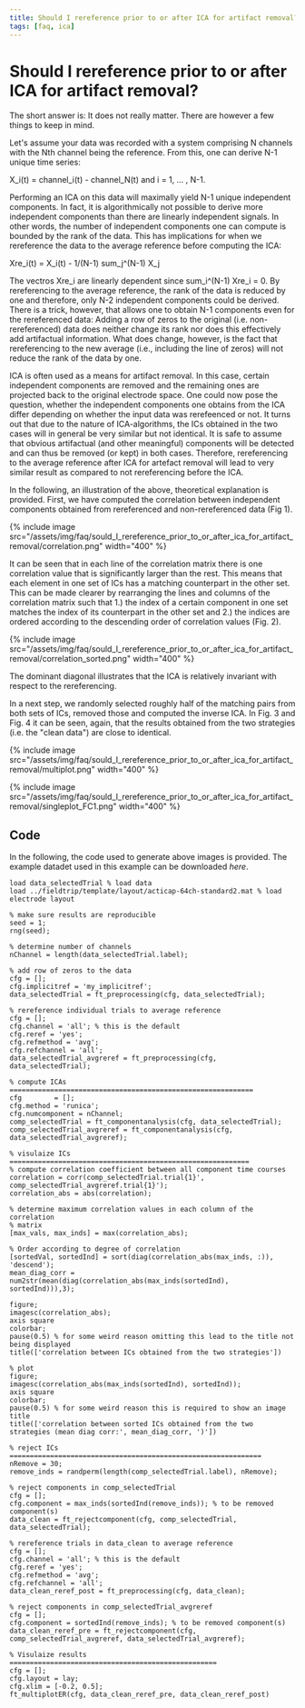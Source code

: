 ```yaml
---
title: Should I rereference prior to or after ICA for artifact removal?
tags: [faq, ica]
---
```


# Should I rereference prior to or after ICA for artifact removal?

The short answer is: It does not really matter. There are however a few things to keep in mind.

Let's assume your data was recorded with a system comprising N channels with the Nth channel being the reference. From this, one can derive N-1 unique time series:

X_i(t) = channel_i(t) - channel_N(t) and i = 1, … , N-1. 

Performing an ICA on this data will maximally yield N-1 unique independent components. In fact, it is algorithmically not possible to derive more independent components than there are linearly independent signals. In other words, the number of independent components one can compute is bounded by the rank of the data. This has implications for when we rereference the data to the average reference before computing the ICA:

Xre_i(t) = X_i(t) - 1/(N-1) sum_j^(N-1) X_j

The vectros Xre_i are linearly dependent since sum_i^(N-1) Xre_i = 0. By rereferencing to the average reference, the rank of the data is reduced by one and therefore, only N-2 independent components could be derived. There is a trick, however, that allows one to obtain N-1 components even for the rereferenced data: Adding a row of zeros to the original (i.e. non-rereferenced) data does neither change its rank nor does this effectively add artifactual information. What does change, however, is the fact that rereferencing to the new average (i.e., including the line of zeros) will not reduce the rank of the data by one. 

ICA is often used as a means for artifact removal. In this case, certain independent components are removed and the remaining ones are projected back to the original electrode space. One could now pose the question, whether the independent components one obtains from the ICA differ depending on whether the input data was rerefeenced or not. It turns out that due to the nature of ICA-algorithms, the ICs obtained in the two cases will in general be very similar but not identical. It is safe to assume that obvious artifactual (and other meaningful) components will be detected and can thus be removed (or kept) in both cases. Therefore, rereferencing to the average reference after ICA for artefact removal will lead to very similar result as compared to not rereferencing before the ICA. 

In the following, an illustration of the above, theoretical explanation is provided. First, we have computed the correlation between independent components obtained from rereferenced and non-rereferenced data (Fig 1). 

{% include image src="/assets/img/faq/sould_I_rereference_prior_to_or_after_ica_for_artifact_removal/correlation.png" width="400" %}

It can be seen that in each line of the correlation matrix there is one correlation value that is significantly larger than the rest. This means that each element in one set of ICs has a matching counterpart in the other set. This can be made clearer by rearranging the lines and columns of the correlation matrix such that 1.) the index of a certain component in one set matches the index of its counterpart in the other set and 2.) the indices are ordered according to the descending order of correlation values (Fig. 2). 

{% include image src="/assets/img/faq/sould_I_rereference_prior_to_or_after_ica_for_artifact_removal/correlation_sorted.png" width="400" %}

The dominant diagonal illustrates that the ICA is relatively invariant with respect to the rereferencing.

In a next step, we randomly selected roughly half of the matching pairs from both sets of ICs, removed those and computed the inverse ICA. In Fig. 3 and Fig. 4 it can be seen, again, that the results obtained from the two strategies (i.e. the "clean data") are close to identical.

{% include image src="/assets/img/faq/sould_I_rereference_prior_to_or_after_ica_for_artifact_removal/multiplot.png" width="400" %}

{% include image src="/assets/img/faq/sould_I_rereference_prior_to_or_after_ica_for_artifact_removal/singleplot_FC1.png" width="400" %}


## Code

In the following, the code used to generate above images is provided. The example datadet used in this example can be downloaded *here*.

```
load data_selectedTrial % load data
load ../fieldtrip/template/layout/acticap-64ch-standard2.mat % load electrode layout

% make sure results are reproducible
seed = 1;
rng(seed);

% determine number of channels
nChannel = length(data_selectedTrial.label);

% add row of zeros to the data
cfg = [];
cfg.implicitref = 'my_implicitref'; 
data_selectedTrial = ft_preprocessing(cfg, data_selectedTrial);

% rereference individual trials to average reference
cfg = [];
cfg.channel = 'all'; % this is the default
cfg.reref = 'yes';
cfg.refmethod = 'avg';
cfg.refchannel = 'all';
data_selectedTrial_avgreref = ft_preprocessing(cfg, data_selectedTrial);

% compute ICAs ============================================================
cfg        = [];
cfg.method = 'runica'; 
cfg.numcomponent = nChannel;
comp_selectedTrial = ft_componentanalysis(cfg, data_selectedTrial);
comp_selectedTrial_avgreref = ft_componentanalysis(cfg, data_selectedTrial_avgreref);

% visulaize ICs ===========================================================
% compute correlation coefficient between all component time courses
correlation = corr(comp_selectedTrial.trial{1}', comp_selectedTrial_avgreref.trial{1}');
correlation_abs = abs(correlation);

% determine maximum correlation values in each column of the correlation
% matrix
[max_vals, max_inds] = max(correlation_abs);

% Order according to degree of correlation
[sortedVal, sortedInd] = sort(diag(correlation_abs(max_inds, :)), 'descend');
mean_diag_corr = num2str(mean(diag(correlation_abs(max_inds(sortedInd), sortedInd))),3);

figure;
imagesc(correlation_abs);
axis square
colorbar;
pause(0.5) % for some weird reason omitting this lead to the title not being displayed
title(['correlation between ICs obtained from the two strategies'])

% plot
figure;
imagesc(correlation_abs(max_inds(sortedInd), sortedInd));
axis square
colorbar;
pause(0.5) % for some weird reason this is required to show an image title
title(['correlation between sorted ICs obtained from the two strategies (mean diag corr:', mean_diag_corr, ')'])

% reject ICs ==============================================================
nRemove = 30;
remove_inds = randperm(length(comp_selectedTrial.label), nRemove); 

% reject components in comp_selectedTrial
cfg = [];
cfg.component = max_inds(sortedInd(remove_inds)); % to be removed component(s)
data_clean = ft_rejectcomponent(cfg, comp_selectedTrial, data_selectedTrial);

% rereference trials in data_clean to average reference
cfg = [];
cfg.channel = 'all'; % this is the default
cfg.reref = 'yes';
cfg.refmethod = 'avg';
cfg.refchannel = 'all';
data_clean_reref_post = ft_preprocessing(cfg, data_clean);

% reject components in comp_selectedTrial_avgreref
cfg = [];
cfg.component = sortedInd(remove_inds); % to be removed component(s)
data_clean_reref_pre = ft_rejectcomponent(cfg, comp_selectedTrial_avgreref, data_selectedTrial_avgreref);

% Visulaize results ===================================================
cfg = [];
cfg.layout = lay;
cfg.xlim = [-0.2, 0.5];
ft_multiplotER(cfg, data_clean_reref_pre, data_clean_reref_post)
```









